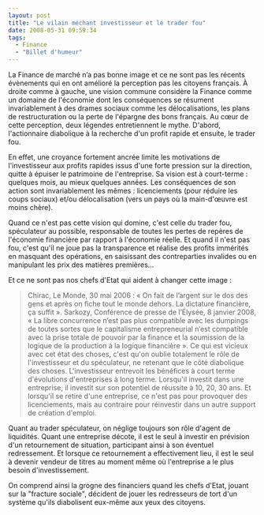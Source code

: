 ```yaml
---
layout: post
title: "Le vilain méchant investisseur et le trader fou"
date: 2008-05-31 09:59:34
tags:
  - Finance
  - "Billet d'humeur"
---
```


La Finance de marché n’a pas bonne image et ce ne sont pas les récents évènements qui en ont amélioré la perception pas les citoyens français. À droite comme à gauche, une vision commune considère la Finance comme un domaine de l'économie dont les conséquences se résument invariablement à des drames sociaux comme les délocalisations, les plans de restructuration ou la perte de l'épargne des bons français. Au cœur de cette perception, deux légendes entretiennent le mythe. D'abord, l'actionnaire diabolique à la recherche d'un profit rapide et ensuite, le trader fou.

En effet, une croyance fortement ancrée limite les motivations de l'investisseur aux profits rapides issus d'une forte pression sur la direction, quitte à épuiser le patrimoine de l'entreprise. Sa vision est à court-terme&nbsp;: quelques mois, au mieux quelques années. Les conséquences de son action sont invariablement les mêmes&nbsp;: licenciements (pour réduire les coups sociaux) et/ou délocalisation (vers un pays où la main-d'œuvre est moins chère).

Quand ce n'est pas cette vision qui domine, c'est celle du trader fou, spéculateur au possible, responsable de toutes les pertes de repères de l'économie financière par rapport à l'économie réelle. Et quand il n'est pas fou, c'est qu'il ne joue pas la transparence et réalise des profits immérités en masquant des opérations, en saisissant des contreparties invalides ou en manipulant les prix des matières premières&#8230;

Et ce ne sont pas nos chefs d'Etat qui aident à changer cette image&nbsp;:
> Chirac, Le Monde, 30 mai 2006&nbsp;: «&nbsp;On fait de l’argent sur le dos des gens et après on fiche tout le monde dehors. La dictature financière, ça suffit&nbsp;».
> Sarkozy, Conférence de presse de l’Élysée, 8 janvier 2008, «&nbsp;La libre concurrence n’est pas plus compatible avec les dumpings de toutes sortes que le capitalisme entrepreneurial n’est compatible avec la prise totale de pouvoir par la finance et la soumission de la logique de la production à la logique financière&nbsp;».
Ce qui est vicieux avec cet état des choses, c'est qu'on oublie totalement le rôle de l'investisseur et du spéculateur, ne retenant que le côté diabolique des choses. L'investisseur entrevoit les bénéfices à court terme d'évolutions d'entreprises à long terme. Lorsqu'il investit dans une entreprise, il investit sur son potentiel de réussite à 10, 20, 30 ans. Et lorsqu'il se retire d'une entreprise, ce n'est pas pour provoquer des licenciements, mais au contraire pour réinvestir dans un autre support de création d'emploi.

Quant au trader spéculateur, on néglige toujours son rôle d'agent de liquidités. Quant une entreprise décote, il est le seul à investir en prévision d'un retournement de situation, participant ainsi à son éventuel redressement. Et lorsque ce retournement a effectivement lieu, il est le seul à devenir vendeur de titres au moment même où l'entreprise a le plus besoin d'investissement.

On comprend ainsi la grogne des financiers quand les chefs d'Etat, jouant sur la "fracture sociale", décident de jouer les redresseurs de tort d'un système qu'ils diabolisent eux-même aux yeux des citoyens.